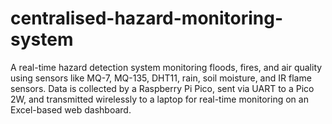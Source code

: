 # centralised-hazard-monitoring-system
A real-time hazard detection system monitoring floods, fires, and air quality using sensors like MQ-7, MQ-135, DHT11, rain, soil moisture, and IR flame sensors. Data is collected by a Raspberry Pi Pico, sent via UART to a Pico 2W, and transmitted wirelessly to a laptop for real-time monitoring on an Excel-based web dashboard. 
